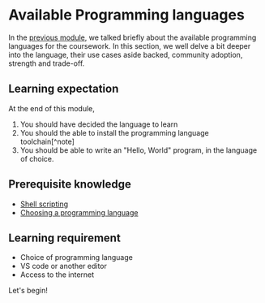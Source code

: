 # Available Programming languages

In the [previous module](../module_8/index.md), we talked briefly about the
available programming languages for the coursework. In this section, we well
delve a bit deeper into the language, their use cases aside backed, community
adoption, strength and trade-off.

## Learning expectation

At the end of this module,

1. You should have decided the language to learn
2. You should the able to install the programming language toolchain[^note]
3. You should be able to write an "Hello, World" program, in the language of
   choice.



## Prerequisite knowledge

- [Shell scripting](../module_4/index.md)
- [Choosing a programming language](../module_8/index.md)

## Learning requirement

- Choice of programming language
- VS code or another editor
- Access to the internet

Let's begin!
